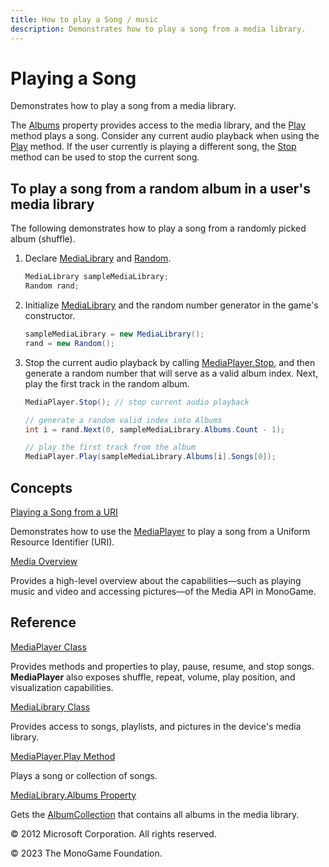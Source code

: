 ```yaml
---
title: How to play a Song / music
description: Demonstrates how to play a song from a media library.
---
```


# Playing a Song

Demonstrates how to play a song from a media library.

The [Albums](xref:Microsoft.Xna.Framework.Media.MediaLibrary.Albums) property provides access to the media library, and the [Play](xref:Microsoft.Xna.Framework.Media.MediaPlayer) method plays a song. Consider any current audio playback when using the [Play](xref:Microsoft.Xna.Framework.Media.MediaPlayer) method. If the user currently is playing a different song, the [Stop](xref:Microsoft.Xna.Framework.Media.MediaPlayer) method can be used to stop the current song.

## To play a song from a random album in a user's media library

The following demonstrates how to play a song from a randomly picked album (shuffle).

1. Declare [MediaLibrary](xref:Microsoft.Xna.Framework.Media.MediaLibrary) and [Random](http://msdn.microsoft.com/en-us/library/system.random.aspx).

    ```csharp
    MediaLibrary sampleMediaLibrary;
    Random rand;
    ```

2. Initialize [MediaLibrary](xref:Microsoft.Xna.Framework.Media.MediaLibrary) and the random number generator in the game's constructor.

    ```csharp
    sampleMediaLibrary = new MediaLibrary();
    rand = new Random();
    ```

3. Stop the current audio playback by calling [MediaPlayer.Stop](xref:Microsoft.Xna.Framework.Media.MediaPlayer), and then generate a random number that will serve as a valid album index. Next, play the first track in the random album.

    ```csharp
    MediaPlayer.Stop(); // stop current audio playback 
    
    // generate a random valid index into Albums
    int i = rand.Next(0, sampleMediaLibrary.Albums.Count - 1);
    
    // play the first track from the album
    MediaPlayer.Play(sampleMediaLibrary.Albums[i].Songs[0]);
    ```

## Concepts

[Playing a Song from a URI](HowTo_PlaySongfromURI.md)

Demonstrates how to use the [MediaPlayer](xref:Microsoft.Xna.Framework.Media.MediaPlayer) to play a song from a Uniform Resource Identifier (URI).

[Media Overview](../whatis/WhatIs_Audio.md)

Provides a high-level overview about the capabilities—such as playing music and video and accessing pictures—of the Media API in MonoGame.

## Reference

[MediaPlayer Class](xref:Microsoft.Xna.Framework.Media.MediaPlayer)

Provides methods and properties to play, pause, resume, and stop songs. **MediaPlayer** also exposes shuffle, repeat, volume, play position, and visualization capabilities.

[MediaLibrary Class](xref:Microsoft.Xna.Framework.Media.MediaLibrary)

Provides access to songs, playlists, and pictures in the device's media library.

[MediaPlayer.Play Method](xref:Microsoft.Xna.Framework.Media.MediaPlayer)

Plays a song or collection of songs.

[MediaLibrary.Albums Property](xref:Microsoft.Xna.Framework.Media.MediaLibrary.Albums)

Gets the [AlbumCollection](xref:Microsoft.Xna.Framework.Media.AlbumCollection) that contains all albums in the media library.

© 2012 Microsoft Corporation. All rights reserved.

© 2023 The MonoGame Foundation.
